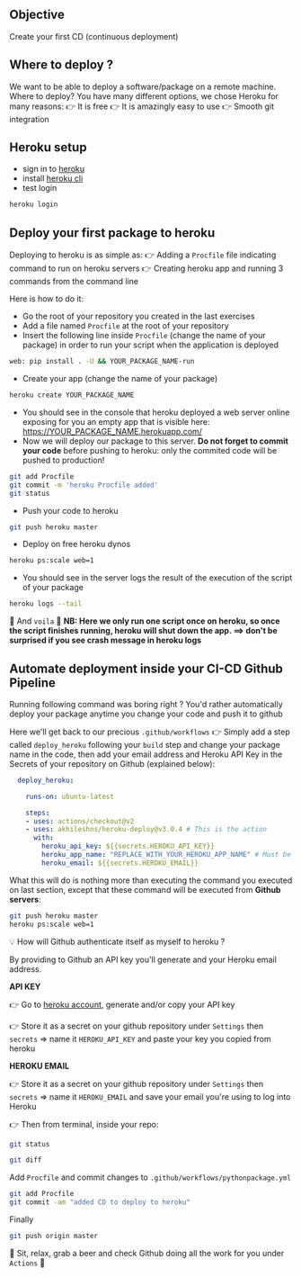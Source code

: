 ## Objective

Create your first CD (continuous deployment)

## Where to deploy ?

We want to be able to deploy a software/package on a remote machine.
Where to deploy? You have many different options, we chose Heroku for many reasons:
👉 It is free
👉 It is amazingly easy to use
👉 Smooth git integration

## Heroku setup

- sign in to [heroku](https://signup.heroku.com/)
- install [heroku cli](https://devcenter.heroku.com/articles/heroku-cli)
- test login
```bash
heroku login
```

## Deploy your first package to heroku
Deploying to heroku is as simple as:
👉 Adding a `Procfile` file indicating command to run on heroku servers
👉 Creating heroku app and running 3 commands from the command line

Here is how to do it:
- Go the root of your repository you created in the last exercises
- Add a file named `Procfile` at the root of your repository
- Insert the following line inside `Procfile` (change the name of your package) in order to run your script when the application is deployed
```bash
web: pip install . -U && YOUR_PACKAGE_NAME-run
```
- Create your app (change the name of your package)
```bash
heroku create YOUR_PACKAGE_NAME
```
- You should see in the console that heroku deployed a web server online exposing for you an empty app that is visible here:
https://YOUR_PACKAGE_NAME.herokuapp.com/
- Now we will deploy our package to this server. **Do not forget to commit your code** before pushing to heroku: only the commited code will be pushed to production!

```bash
git add Procfile
git commit -m 'heroku Procfile added'
git status
```
- Push your code to heroku
```bash
git push heroku master
```
- Deploy on free heroku dynos
```bash
heroku ps:scale web=1
```
- You should see in the server logs the result of the execution of the script of your package
```bash
heroku logs --tail
```
📣 And `voila` 📣
**NB: Here we only run one script once on heroku, so once the script finishes running, heroku will shut down the app.
==> don't be surprised if you see crash message in heroku logs**

## Automate deployment inside your CI-CD Github Pipeline

Running following command was boring right ?
You'd rather automatically deploy your package anytime you change your code and push it to github

Here we'll get back to our precious `.github/workflows`
👉 Simply add a step called `deploy_heroku` following your `build` step and change your package name in the code, then add your email address and Heroku API Key in the Secrets of your repository on Github (explained below):
```yaml
  deploy_heroku:

    runs-on: ubuntu-latest

    steps:
    - uses: actions/checkout@v2
    - uses: akhileshns/heroku-deploy@v3.0.4 # This is the action
      with:
        heroku_api_key: ${{secrets.HEROKU_API_KEY}}
        heroku_app_name: "REPLACE_WITH_YOUR_HEROKU_APP_NAME" # Must be unique in Heroku
        heroku_email: ${{secrets.HEROKU_EMAIL}}
```

What this will do is nothing more than executing the command you executed on last section, except that these command will be executed from **Github servers**:
```bash
git push heroku master
heroku ps:scale web=1
```

💡 How will Github authenticate itself as myself to heroku ?

By providing to Github an API key you'll generate and your Heroku email address.

**API KEY**

👉 Go to [heroku account](https://dashboard.heroku.com/account), generate and/or copy your API key

👉 Store it as a secret on your github repository under `Settings` then `secrets`
   => name it `HEROKU_API_KEY` and paste your key you copied from heroku

**HEROKU EMAIL**

👉 Store it as a secret on your github repository under `Settings` then `secrets`
   => name it `HEROKU_EMAIL` and save your email you're using to log into Heroku


👉 Then from terminal, inside your repo:
```bash
git status
```
```bash
git diff
```
Add `Procfile` and commit changes to `.github/workflows/pythonpackage.yml`
```bash
git add Procfile
git commit -am "added CD to deploy to heroku"
```
Finally
```bash
git push origin master
```

📣 Sit, relax, grab a beer and check Github doing all the work for you under `Actions` 📣

